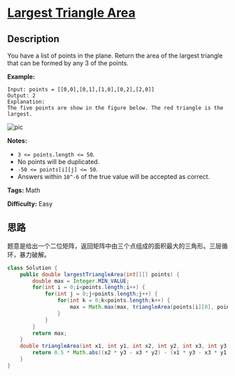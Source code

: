 # [Largest Triangle Area][title]

## Description

You have a list of points in the plane. Return the area of the largest triangle that can be formed by any 3 of the points.

**Example:**

```
Input: points = [[0,0],[0,1],[1,0],[0,2],[2,0]]
Output: 2
Explanation:
The five points are show in the figure below. The red triangle is the largest.
```

![pic](https://s3-lc-upload.s3.amazonaws.com/uploads/2018/04/04/1027.png)

**Notes:**

* `3 <= points.length <= 50`.
* No points will be duplicated.
* `-50 <= points[i][j] <= 50`.
* Answers within `10^-6` of the true value will be accepted as correct.

**Tags:** Math

**Difficulty:** Easy

## 思路

题意是给出一个二位矩阵，返回矩阵中由三个点组成的面积最大的三角形。三层循环，暴力破解。

``` java
class Solution {
    public double largestTriangleArea(int[][] points) {
        double max = Integer.MIN_VALUE;
        for(int i = 0;i<points.length;i++) {
            for(int j = 0;j<points.length;j++) {
                for(int k = 0;k<points.length;k++) {
                    max = Math.max(max, triangleArea(points[i][0], points[i][1], points[j][0], points[j][1], points[k][0], points[k][1]));
                }
            }
        }
        return max;
    }
    double triangleArea(int x1, int y1, int x2, int y2, int x3, int y3) {
        return 0.5 * Math.abs((x2 * y3 - x3 * y2) - (x1 * y3 - x3 * y1) + (x1 * y2 - x2 * y1));
    }
}
```

[title]: https://leetcode.com/problems/largest-triangle-area
